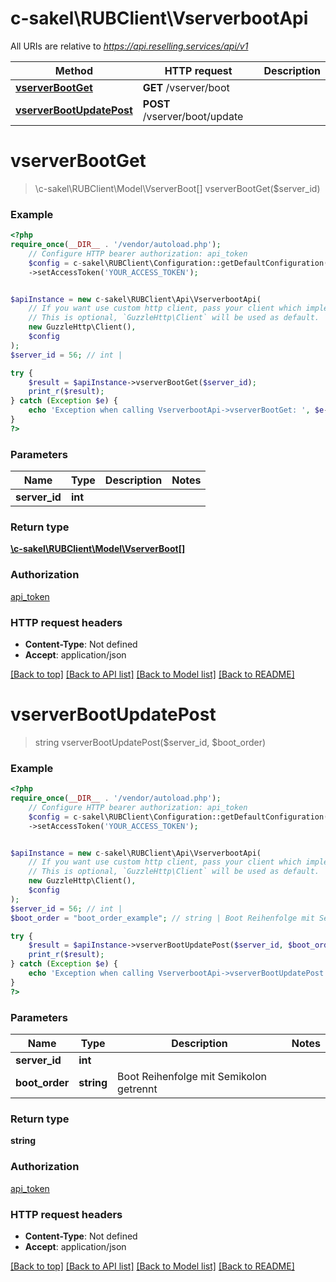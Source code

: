 # c-sakel\RUBClient\VserverbootApi

All URIs are relative to *https://api.reselling.services/api/v1*

Method | HTTP request | Description
------------- | ------------- | -------------
[**vserverBootGet**](VserverbootApi.md#vserverbootget) | **GET** /vserver/boot | 
[**vserverBootUpdatePost**](VserverbootApi.md#vserverbootupdatepost) | **POST** /vserver/boot/update | 

# **vserverBootGet**
> \c-sakel\RUBClient\Model\VserverBoot[] vserverBootGet($server_id)



### Example
```php
<?php
require_once(__DIR__ . '/vendor/autoload.php');
    // Configure HTTP bearer authorization: api_token
    $config = c-sakel\RUBClient\Configuration::getDefaultConfiguration()
    ->setAccessToken('YOUR_ACCESS_TOKEN');


$apiInstance = new c-sakel\RUBClient\Api\VserverbootApi(
    // If you want use custom http client, pass your client which implements `GuzzleHttp\ClientInterface`.
    // This is optional, `GuzzleHttp\Client` will be used as default.
    new GuzzleHttp\Client(),
    $config
);
$server_id = 56; // int | 

try {
    $result = $apiInstance->vserverBootGet($server_id);
    print_r($result);
} catch (Exception $e) {
    echo 'Exception when calling VserverbootApi->vserverBootGet: ', $e->getMessage(), PHP_EOL;
}
?>
```

### Parameters

Name | Type | Description  | Notes
------------- | ------------- | ------------- | -------------
 **server_id** | **int**|  |

### Return type

[**\c-sakel\RUBClient\Model\VserverBoot[]**](../Model/VserverBoot.md)

### Authorization

[api_token](../../README.md#api_token)

### HTTP request headers

 - **Content-Type**: Not defined
 - **Accept**: application/json

[[Back to top]](#) [[Back to API list]](../../README.md#documentation-for-api-endpoints) [[Back to Model list]](../../README.md#documentation-for-models) [[Back to README]](../../README.md)

# **vserverBootUpdatePost**
> string vserverBootUpdatePost($server_id, $boot_order)



### Example
```php
<?php
require_once(__DIR__ . '/vendor/autoload.php');
    // Configure HTTP bearer authorization: api_token
    $config = c-sakel\RUBClient\Configuration::getDefaultConfiguration()
    ->setAccessToken('YOUR_ACCESS_TOKEN');


$apiInstance = new c-sakel\RUBClient\Api\VserverbootApi(
    // If you want use custom http client, pass your client which implements `GuzzleHttp\ClientInterface`.
    // This is optional, `GuzzleHttp\Client` will be used as default.
    new GuzzleHttp\Client(),
    $config
);
$server_id = 56; // int | 
$boot_order = "boot_order_example"; // string | Boot Reihenfolge mit Semikolon getrennt

try {
    $result = $apiInstance->vserverBootUpdatePost($server_id, $boot_order);
    print_r($result);
} catch (Exception $e) {
    echo 'Exception when calling VserverbootApi->vserverBootUpdatePost: ', $e->getMessage(), PHP_EOL;
}
?>
```

### Parameters

Name | Type | Description  | Notes
------------- | ------------- | ------------- | -------------
 **server_id** | **int**|  |
 **boot_order** | **string**| Boot Reihenfolge mit Semikolon getrennt |

### Return type

**string**

### Authorization

[api_token](../../README.md#api_token)

### HTTP request headers

 - **Content-Type**: Not defined
 - **Accept**: application/json

[[Back to top]](#) [[Back to API list]](../../README.md#documentation-for-api-endpoints) [[Back to Model list]](../../README.md#documentation-for-models) [[Back to README]](../../README.md)

